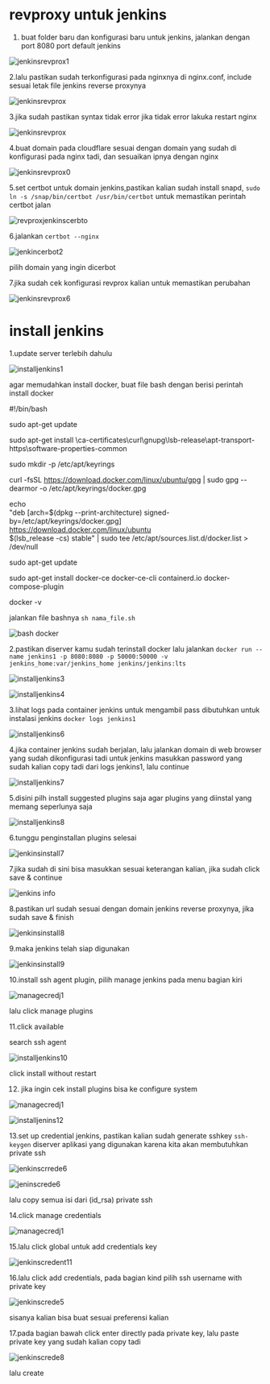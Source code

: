 # revproxy untuk jenkins
1. buat folder baru dan konfigurasi baru untuk jenkins, jalankan dengan port 8080 port default jenkins

![jenkinsrevprox1](https://user-images.githubusercontent.com/111863692/190257763-7c639046-73a8-4659-9f1b-e7903eecbebd.png)

2.lalu pastikan sudah terkonfigurasi pada nginxnya di nginx.conf, include sesuai letak file jenkins reverse proxynya

![jenkinsrevprox](https://user-images.githubusercontent.com/111863692/190259165-040aa5d5-f047-4631-ba61-2b09e08e8ed9.png)

3.jika sudah pastikan syntax tidak error jika tidak error lakuka restart nginx

![jenkinsrevprox](https://user-images.githubusercontent.com/111863692/190259378-389f65cc-e033-4707-b21d-6f22f211925c.png)

4.buat domain pada cloudflare sesuai dengan domain yang sudah di konfigurasi pada nginx tadi, dan sesuaikan ipnya dengan nginx

![jenkinsrevprox0](https://user-images.githubusercontent.com/111863692/190259662-0b3ec5fb-8dc2-4af3-94b5-8365be748383.png)

5.set certbot untuk domain jenkins,pastikan kalian sudah install snapd, `sudo ln -s /snap/bin/certbot /usr/bin/certbot` untuk memastikan perintah certbot jalan

![revproxjenkinscerbto](https://user-images.githubusercontent.com/111863692/190260348-b534da6a-b796-40fc-a05e-bb534c2811ab.png)

6.jalankan `certbot --nginx`

![jenkincerbot2](https://user-images.githubusercontent.com/111863692/190260722-5cb998e7-831c-4423-bf56-f80bac9ae799.png)

pilih domain yang ingin dicerbot

7.jika sudah cek konfigurasi revprox kalian untuk memastikan perubahan

![jenkinsrevprox6](https://user-images.githubusercontent.com/111863692/190260843-5c9df15c-cc11-4a14-83da-ce27772700d4.png)

# install jenkins
1.update server terlebih dahulu

![installjenkins1](https://user-images.githubusercontent.com/111863692/190261230-a7932023-c696-4728-9ebb-5f6dbfb312db.png)

agar memudahkan install docker, buat file bash dengan berisi perintah install docker

#!/bin/bash

sudo apt-get update

sudo apt-get install \ca-certificates\curl\gnupg\lsb-release\apt-transport-https\software-properties-common

sudo mkdir -p /etc/apt/keyrings

curl -fsSL https://download.docker.com/linux/ubuntu/gpg | sudo gpg --dearmor -o /etc/apt/keyrings/docker.gpg

echo \
  "deb [arch=$(dpkg --print-architecture) signed-by=/etc/apt/keyrings/docker.gpg] https://download.docker.com/linux/ubuntu \
  $(lsb_release -cs) stable" | sudo tee /etc/apt/sources.list.d/docker.list > /dev/null

sudo apt-get update

sudo apt-get install docker-ce docker-ce-cli containerd.io docker-compose-plugin

docker -v

jalankan file bashnya `sh nama_file.sh`

![bash docker](https://user-images.githubusercontent.com/111863692/190395938-517394b9-c55a-418c-acc7-b4b478e643a8.png)

2.pastikan diserver kamu sudah terinstall docker lalu jalankan `docker run --name jenkins1 -p 8080:8080 -p 50000:50000 -v jenkins_home:var/jenkins_home jenkins/jenkins:lts`

![installjenkins3](https://user-images.githubusercontent.com/111863692/190261685-1db40de8-5253-41f9-98e0-d78dad068e1b.png)

![installjenkins4](https://user-images.githubusercontent.com/111863692/190261953-efb581fe-536e-471b-98c0-12807dd1e4bb.png)

3.lihat logs pada container jenkins untuk mengambil pass dibutuhkan untuk instalasi jenkins `docker logs jenkins1`

![installjenkins6](https://user-images.githubusercontent.com/111863692/190262585-c936ab92-67fe-4260-b120-594cd684890b.png)

4.jika container jenkins sudah berjalan, lalu jalankan domain di web browser yang sudah dikonfigurasi tadi untuk jenkins
masukkan password yang sudah kalian copy tadi dari logs jenkins1, lalu continue

![installjenkins7](https://user-images.githubusercontent.com/111863692/190262793-79e45b15-9e3e-4f70-a4ac-0d81356a5051.png)

5.disini pilh install suggested plugins saja agar plugins yang diinstal yang memang seperlunya saja

![installjenkins8](https://user-images.githubusercontent.com/111863692/190262922-862013af-6aab-45db-96b2-c1076c73b1a6.png)

6.tunggu penginstallan plugins selesai 

![jenkinsinstall7](https://user-images.githubusercontent.com/111863692/190263393-9d97e8e6-c3c9-46a8-bcf4-c7bab9a54fd1.png)

7.jika sudah di sini bisa masukkan sesuai keterangan kalian, jika sudah click save & continue

![jenkins info](https://user-images.githubusercontent.com/111863692/190263774-89522e3d-7531-4ab3-928f-79eeb0813ea4.png)

8.pastikan url sudah sesuai dengan domain jenkins reverse proxynya, jika sudah save & finish

![jenkinsinstall8](https://user-images.githubusercontent.com/111863692/190263920-adab1b6a-de2a-4dae-8568-81fde9a51bb6.png)

9.maka jenkins telah siap digunakan

![jenkinsinstall9](https://user-images.githubusercontent.com/111863692/190264435-06335903-e748-4c3b-abae-91541e30b4e5.png)

10.install ssh agent plugin, pilih manage jenkins pada menu bagian kiri

![managecredj1](https://user-images.githubusercontent.com/111863692/190264897-a727eb4f-7106-4472-94e3-c3ef9d484c8f.png)

lalu click manage plugins 

11.click available 

 search ssh agent

![installjenkins10](https://user-images.githubusercontent.com/111863692/190265126-3362c59e-37a8-4f49-b1ea-c9d8a5ef6e9b.png)

click install without restart

12. jika ingin cek install plugins bisa ke configure system

![managecredj1](https://user-images.githubusercontent.com/111863692/190265380-ca608ce7-4919-4f66-ade5-46888c97d32f.png)

![installjenins12](https://user-images.githubusercontent.com/111863692/190265407-c08d471c-ffdf-4b0a-9f73-514349aae2c7.png)

13.set up credential jenkins, pastikan kalian sudah generate sshkey `ssh-keygen` diserver aplikasi yang digunakan karena kita akan membutuhkan private ssh

![jenkinscrrede6](https://user-images.githubusercontent.com/111863692/190265835-bd466b49-c322-4f6f-a9df-f9954961ba2a.png)

![jeninscrede6](https://user-images.githubusercontent.com/111863692/190268064-42c7136d-bb1b-42b6-b4ac-1f010ba18a0e.png)

lalu copy semua isi dari (id_rsa) private ssh

14.click manage credentials

![managecredj1](https://user-images.githubusercontent.com/111863692/190266219-4dc7097f-25d9-444c-bcdd-e809b5536b29.png)

15.lalu click global untuk add credentials key

![jenkinscredent11](https://user-images.githubusercontent.com/111863692/190266505-0ee31d71-db71-45f4-acef-8592b5881ace.png)

16.lalu click add credentials, pada bagian kind pilih ssh username with private key

![jenkinscrede5](https://user-images.githubusercontent.com/111863692/190266795-e0ab76aa-6087-4d0d-bbcd-d8f24d36772f.png)

sisanya kalian bisa buat sesuai preferensi kalian

17.pada bagian bawah click enter directly pada private key, lalu paste private key yang sudah kalian copy tadi

![jenkinscrede8](https://user-images.githubusercontent.com/111863692/190267329-b53c39b9-9f04-4f98-bd24-c0f26eb72347.png)

lalu create



